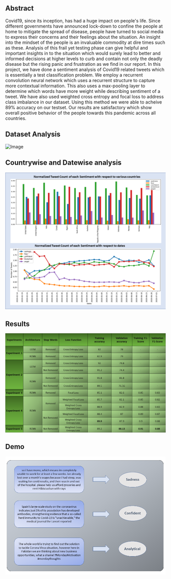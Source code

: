 ## Abstract

Covid19, since its inception, has had a huge impact on people's life. Since different governments have announced lock-down to confine the people at home to mitigate the spread of disease, people have turned to social media to express their concerns and their feelings about the situation. An insight into the mindset of the people is an invaluable commodity at dire times such as these. Analysis of this frail yet testing phase can give helpful and important insights in to the situation which would surely lead to better and informed decisions at higher levels to curb and contain not only the deadly disease but the rising panic and frustration as we find in our report. In this project, we have done a sentiment analysis of Covid19 related tweets which is essentially a test classification problem. We employ a recurrent convolution neural network which uses a recurrent structure to capture more contextual information. This also uses a max-pooling layer to determine which words have more weight while describing sentiment of a tweet. We have also used weighted cross entropy and focal loss to address class imbalance in our dataset. Using this method we were able to acheive 89% accuracy on our testset. Our results are satisfactory which show overall positive behavior of the people towards this pandemic across all countries.

## Dataset Analysis

![Image](covid-tweets/wordclouds.png)

## Countrywise and Datewise analysis

![Image](covid-tweets/results3.png)

## Results

![Image](covid-tweets/results1.png)

## Demo

![Image](covid-tweets/results2.png)

